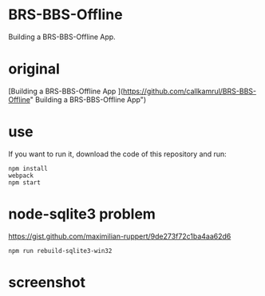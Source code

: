 # BRS-BBS-Offline

Building a BRS-BBS-Offline App.

# original

[Building a BRS-BBS-Offline App ](https://github.com/callkamrul/BRS-BBS-Offline" Building a BRS-BBS-Offline App")

# use

If you want to run it, download the code of this repository and run:

```
npm install
webpack
npm start
```

# node-sqlite3 problem

https://gist.github.com/maximilian-ruppert/9de273f72c1ba4aa62d6

```
npm run rebuild-sqlite3-win32
```

# screenshot

